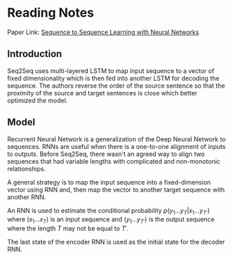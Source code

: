 # Reading Notes

Paper Link: [Sequence to Sequence Learning with Neural Networks
](https://arxiv.org/abs/1409.3215)

## Introduction

Seq2Seq uses multi-layered LSTM to map input sequence to a vector of fixed dimensionality which is then fed into another LSTM for decoding the sequence. The authors reverse the order of the source sentence so that the proximity of the source and target sentences is close which better optimized the model.

## Model

Recurrent Neural Network is a generalization of the Deep Neural Network to sequences. RNNs are useful when there is a one-to-one alignment of inputs to outputs. Before Seq2Seq, there wasn't an agreed way to align two sequences that had variable lengths with complicated and non-monotonic relationships.

A general strategy is to map the input sequence into a fixed-dimension vector using RNN and, then map the vector to another target sequence with another RNN.

An RNN is used to estimate the conditional probability $p(y_1...y_T|x_1...y_{T\prime})$ where $(x_1...x_T)$ is an input sequence and $(y_1...y_{T\prime})$ is the output sequence where the length $T$ may not be equal to ${T\prime}$.

The last state of the encoder RNN is used as the initial state for the decoder RNN.

